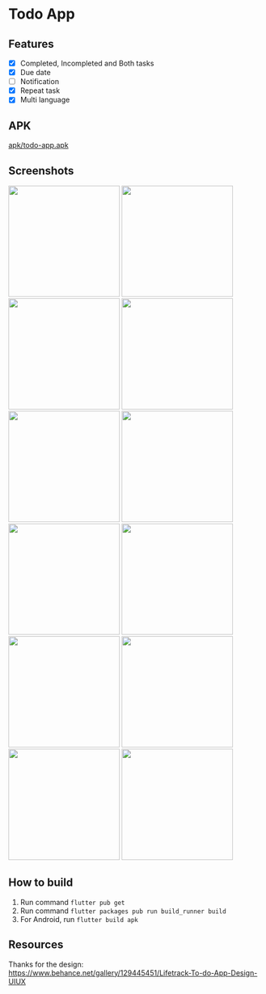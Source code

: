 # Todo App

## Features
- [x] Completed, Incompleted and Both tasks
- [x] Due date
- [ ] Notification
- [x] Repeat task
- [x] Multi language

## APK

[apk/todo-app.apk](https://github.com/phuongnam195/todo_app/blob/master/apk/todo-app.apk?raw=true)

## Screenshots
<p float="left">
  <img src="https://user-images.githubusercontent.com/90912187/172536684-43ced825-2e11-4c7f-ae06-c0851efba39b.png" width="220" />
  <img src="https://user-images.githubusercontent.com/90912187/172535353-e6d40502-09b6-47f1-874a-e55a17e49259.png" width="220" />
  <img src="https://user-images.githubusercontent.com/90912187/172535393-ada52e0d-3155-49ac-93ae-7f731f686b6f.png" width="220" />
  
  <img src="https://user-images.githubusercontent.com/90912187/172535438-e466cb93-156c-421a-bf07-67e4552321d9.png" width="220" />
  <img src="https://user-images.githubusercontent.com/90912187/172535467-917b84d8-937a-4f03-8dc8-7a6cef6b7327.png" width="220" />
  <img src="https://user-images.githubusercontent.com/90912187/172537013-7b39fd98-5d14-423e-8748-f3e92f261fc8.png" width="220" />
  
  <img src="https://user-images.githubusercontent.com/90912187/172537926-e27f9c02-1a29-46a9-8a1d-e4484ca0cfe2.png" width="220" />
  <img src="https://user-images.githubusercontent.com/90912187/172537954-03534ef1-cb2d-4893-a30d-f2e6c3c42753.png" width="220" />
  <img src="https://user-images.githubusercontent.com/90912187/172538015-3f8eb99f-d538-4f3a-868a-232a87bbdb22.png" width="220" />
  
  <img src="https://user-images.githubusercontent.com/90912187/172538061-4992aca6-6400-4b20-b173-ddd06aeb3bf1.png" width="220" />
  <img src="https://user-images.githubusercontent.com/90912187/172538146-c48f7da2-6855-4e46-ba16-c770521e7325.png" width="220" />
  <img src="https://user-images.githubusercontent.com/90912187/173179999-c9c316b4-21f1-47de-b0f9-ccac8a6bd6da.png" width="220" />
</p>

## How to build
1. Run command `flutter pub get`
2. Run command `flutter packages pub run build_runner build`
3. For Android, run `flutter build apk`

## Resources
Thanks for the design: https://www.behance.net/gallery/129445451/Lifetrack-To-do-App-Design-UIUX
